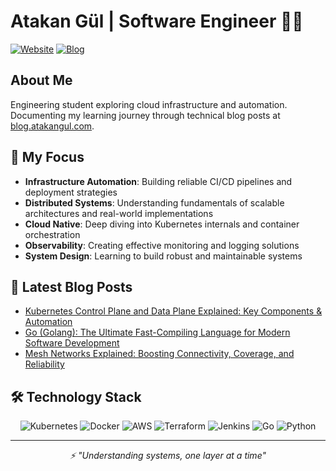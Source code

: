 # Atakan Gül | Software Engineer 👨‍💻

[![Website](https://img.shields.io/badge/Website-atakangul.com-blue?style=flat-square&logo=google-chrome)](https://www.atakangul.com)
[![Blog](https://img.shields.io/badge/Blog-blog.atakangul.com-orange?style=flat-square&logo=rss)](https://blog.atakangul.com)

## About Me
Engineering student exploring cloud infrastructure and automation. Documenting my learning journey through technical blog posts at [blog.atakangul.com](https://blog.atakangul.com).

## 🚀 My Focus
- **Infrastructure Automation**: Building reliable CI/CD pipelines and deployment strategies
- **Distributed Systems**: Understanding fundamentals of scalable architectures and real-world implementations
- **Cloud Native**: Deep diving into Kubernetes internals and container orchestration
- **Observability**: Creating effective monitoring and logging solutions
- **System Design**: Learning to build robust and maintainable systems

## 📝 Latest Blog Posts
<!-- BLOG-POST-LIST:START -->
- [Kubernetes Control Plane and Data Plane Explained: Key Components & Automation](https://atakangul.com/blogs/kubernetes-control-data-plane)
- [Go (Golang): The Ultimate Fast-Compiling Language for Modern Software Development](https://atakangul.com/blogs/go-golang-fast-compilation)
- [Mesh Networks Explained: Boosting Connectivity, Coverage, and Reliability](https://atakangul.com/blogs/mesh-networks-boost-connectivity-reliability)
<!-- BLOG-POST-LIST:END -->

## 🛠 Technology Stack
<div align="center">

![Kubernetes](https://img.shields.io/badge/Kubernetes-326CE5?style=for-the-badge&logo=kubernetes&logoColor=white)
![Docker](https://img.shields.io/badge/Docker-2496ED?style=for-the-badge&logo=docker&logoColor=white)
![AWS](https://img.shields.io/badge/AWS-232F3E?style=for-the-badge&logo=amazon-aws&logoColor=white)
![Terraform](https://img.shields.io/badge/Terraform-7B42BC?style=for-the-badge&logo=terraform&logoColor=white)
![Jenkins](https://img.shields.io/badge/Jenkins-D24939?style=for-the-badge&logo=jenkins&logoColor=white)
![Go](https://img.shields.io/badge/Go-00ADD8?style=for-the-badge&logo=go&logoColor=white)
![Python](https://img.shields.io/badge/Python-3776AB?style=for-the-badge&logo=python&logoColor=white)

</div>

---
<div align="center">
 <i>⚡ "Understanding systems, one layer at a time"</i>
</div>
